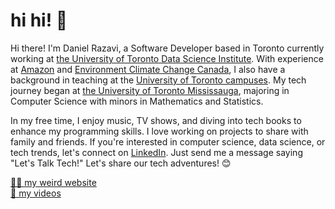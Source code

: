 # hi hi! 👋

Hi there! I'm Daniel Razavi, a Software Developer based in Toronto currently working at [the University of Toronto Data Science Institute](https://datasciences.utoronto.ca). With experience at [Amazon](https://www.aboutamazon.ca/about-us) and [Environment Climate Change Canada](https://www.canada.ca/en/environment-climate-change.html), I also have a background in teaching at the [University of Toronto campuses](https://www.utoronto.ca). My tech journey began at [the University of Toronto Mississauga](https://www.utm.utoronto.ca), majoring in Computer Science with minors in Mathematics and Statistics.

In my free time, I enjoy music, TV shows, and diving into tech books to enhance my programming skills. I love working on projects to share with family and friends. If you're interested in computer science, data science, or tech trends, let's connect on [LinkedIn](https://www.linkedin.com/in/danielrazavi/). Just send me a message saying "Let's Talk Tech!" Let's share our tech adventures! 😊

[👨‍💻 my weird website](https://www.danielrazavi.com/)  
[📼 my videos](https://www.youtube.com/@roundglasses)
